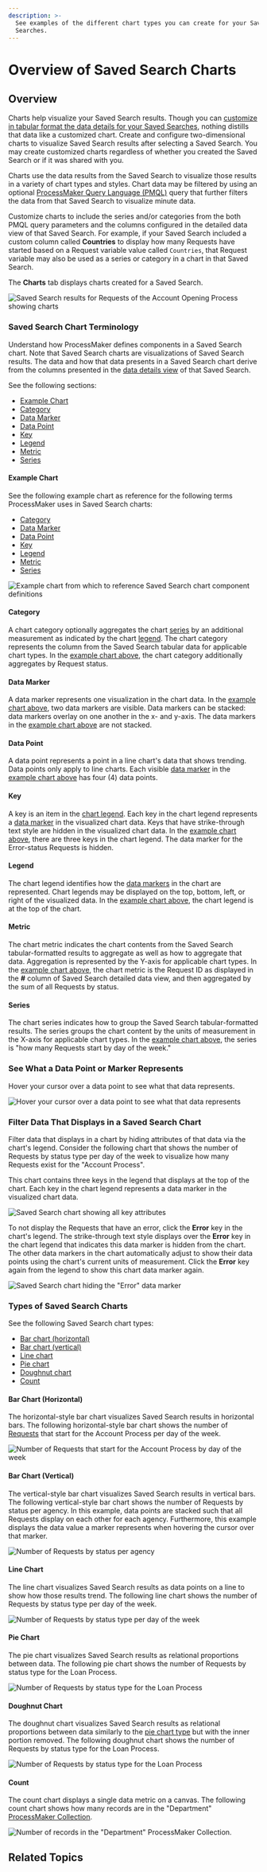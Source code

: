 ```yaml
---
description: >-
  See examples of the different chart types you can create for your Saved
  Searches.
---
```


# Overview of Saved Search Charts

## Overview

Charts help visualize your Saved Search results. Though you can [customize in tabular format the data details for your Saved Searches](../view-saved-searches-that-are-shared-with-you/configure-a-saved-search.md#configure-how-saved-search-results-display-in-tabular-format), nothing distills that data like a customized chart. Create and configure two-dimensional charts to visualize Saved Search results after selecting a Saved Search. You may create customized charts regardless of whether you created the Saved Search or if it was shared with you.

Charts use the data results from the Saved Search to visualize those results in a variety of chart types and styles. Chart data may be filtered by using an optional [ProcessMaker Query Language \(PMQL\)](../../search-processmaker-data-using-pmql.md) query that further filters the data from that Saved Search to visualize minute data.

Customize charts to include the series and/or categories from the both PMQL query parameters and the columns configured in the detailed data view of that Saved Search. For example, if your Saved Search included a custom column called **Countries** to display how many Requests have started based on a Request variable value called `Countries`, that Request variable may also be used as a series or category in a chart in that Saved Search.

The **Charts** tab displays charts created for a Saved Search.

![Saved Search results for Requests of the Account Opening Process showing charts](../../../.gitbook/assets/request-type-charts-tab-saved-search-package.png)

### Saved Search Chart Terminology

Understand how ProcessMaker defines components in a Saved Search chart. Note that Saved Search charts are visualizations of Saved Search results. The data and how that data presents in a Saved Search chart derive from the columns presented in the [data details view](../view-saved-searches-that-are-shared-with-you/view-search-results-for-a-saved-search.md) of that Saved Search.

See the following sections:

* [Example Chart](overview-of-saved-search-charts.md#example-chart)
* [Category](overview-of-saved-search-charts.md#category)
* [Data Marker](overview-of-saved-search-charts.md#data-marker)
* [Data Point](overview-of-saved-search-charts.md#data-point)
* [Key](overview-of-saved-search-charts.md#key)
* [Legend](overview-of-saved-search-charts.md#legend)
* [Metric](overview-of-saved-search-charts.md#metric)
* [Series](overview-of-saved-search-charts.md#series)

#### Example Chart

See the following example chart as reference for the following terms ProcessMaker uses in Saved Search charts:

* [Category](overview-of-saved-search-charts.md#category)
* [Data Marker](overview-of-saved-search-charts.md#data-marker)
* [Data Point](overview-of-saved-search-charts.md#data-point)
* [Key](overview-of-saved-search-charts.md#key)
* [Legend](overview-of-saved-search-charts.md#legend)
* [Metric](overview-of-saved-search-charts.md#metric)
* [Series](overview-of-saved-search-charts.md#series)

![Example chart from which to reference Saved Search chart component definitions](../../../.gitbook/assets/chart-call-outs-saved-search-package.png)

#### Category

A chart category optionally aggregates the chart [series](overview-of-saved-search-charts.md#series) by an additional measurement as indicated by the chart [legend](overview-of-saved-search-charts.md#legend). The chart category represents the column from the Saved Search tabular data for applicable chart types. In the [example chart above](overview-of-saved-search-charts.md#example-chart), the chart category additionally aggregates by Request status.

#### Data Marker

A data marker represents one visualization in the chart data. In the [example chart above](overview-of-saved-search-charts.md#example-chart), two data markers are visible. Data markers can be stacked: data markers overlay on one another in the x- and y-axis. The data markers in the [example chart above](overview-of-saved-search-charts.md#example-chart) are not stacked.

#### Data Point

A data point represents a point in a line chart's data that shows trending. Data points only apply to line charts. Each visible [data marker](overview-of-saved-search-charts.md#data-marker) in the [example chart above](overview-of-saved-search-charts.md#example-chart) has four \(4\) data points.

#### Key

A key is an item in the [chart legend](overview-of-saved-search-charts.md#legend-chart-legend). Each key in the chart legend represents a [data marker](overview-of-saved-search-charts.md#data-marker) in the visualized chart data. Keys that have strike-through text style are hidden in the visualized chart data. In the [example chart above](overview-of-saved-search-charts.md#example-chart), there are three keys in the chart legend. The data marker for the Error-status Requests is hidden.

#### Legend

The chart legend identifies how the [data markers](overview-of-saved-search-charts.md#data-marker) in the chart are represented. Chart legends may be displayed on the top, bottom, left, or right of the visualized data. In the [example chart above](overview-of-saved-search-charts.md#legend-chart-legend), the chart legend is at the top of the chart.

#### Metric

The chart metric indicates the chart contents from the Saved Search tabular-formatted results to aggregate as well as how to aggregate that data. Aggregation is represented by the Y-axis for applicable chart types. In the [example chart above](overview-of-saved-search-charts.md#example-chart), the chart metric is the Request ID as displayed in the **\#** column of Saved Search detailed data view, and then aggregated by the sum of all Requests by status.

#### Series

The chart series indicates how to group the Saved Search tabular-formatted results. The series groups the chart content by the units of measurement in the X-axis for applicable chart types. In the [example chart above](overview-of-saved-search-charts.md#example-chart), the series is "how many Requests start by day of the week."

### See What a Data Point or Marker Represents

Hover your cursor over a data point to see what that data represents.

![Hover your cursor over a data point to see what that data represents](../../../.gitbook/assets/bar-chart-vertical-stacked-example-saved-searches-package.png)

### Filter Data That Displays in a Saved Search Chart

Filter data that displays in a chart by hiding attributes of that data via the chart's legend. Consider the following chart that shows the number of Requests by status type per day of the week to visualize how many Requests exist for the "Account Process".

This chart contains three keys in the legend that displays at the top of the chart. Each key in the chart legend represents a data marker in the visualized chart data.

![Saved Search chart showing all key attributes](../../../.gitbook/assets/line-chart-request-all-attributes-example-saved-searches-package.png)

To not display the Requests that have an error, click the **Error** key in the chart's legend. The strike-through text style displays over the **Error** key in the chart legend that indicates this data marker is hidden from the chart. The other data markers in the chart automatically adjust to show their data points using the chart's current units of measurement. Click the **Error** key again from the legend to show this chart data marker again.

![Saved Search chart hiding the &quot;Error&quot; data marker](../../../.gitbook/assets/line-chart-request-hide-attribute-example-saved-searches-package.png)

### Types of Saved Search Charts

See the following Saved Search chart types:

* [Bar chart \(horizontal\)](overview-of-saved-search-charts.md#bar-chart-horizontal)
* [Bar chart \(vertical\)](overview-of-saved-search-charts.md#bar-chart-vertical)
* [Line chart](overview-of-saved-search-charts.md#line-chart)
* [Pie chart](overview-of-saved-search-charts.md#pie-chart)
* [Doughnut chart](overview-of-saved-search-charts.md#doughnut-chart)
* [Count](overview-of-saved-search-charts.md#count)

#### Bar Chart \(Horizontal\)

The horizontal-style bar chart visualizes Saved Search results in horizontal bars. The following horizontal-style bar chart shows the number of [Requests](../../requests/what-is-a-request.md) that start for the Account Process per day of the week.

![Number of Requests that start for the Account Process by day of the week](../../../.gitbook/assets/bar-chart-horizontal-example-saved-searches-package.png)

#### Bar Chart \(Vertical\)

The vertical-style bar chart visualizes Saved Search results in vertical bars. The following vertical-style bar chart shows the number of Requests by status per agency. In this example, data points are stacked such that all Requests display on each other for each agency. Furthermore, this example displays the data value a marker represents when hovering the cursor over that marker.

![Number of Requests by status per agency](../../../.gitbook/assets/bar-chart-vertical-stacked-example-saved-searches-package.png)

#### Line Chart

The line chart visualizes Saved Search results as data points on a line to show how those results trend. The following line chart shows the number of Requests by status type per day of the week.

![Number of Requests by status type per day of the week](../../../.gitbook/assets/line-chart-request-all-attributes-example-saved-searches-package.png)

#### Pie Chart

The pie chart visualizes Saved Search results as relational proportions between data. The following pie chart shows the number of Requests by status type for the Loan Process.

![Number of Requests by status type for the Loan Process](../../../.gitbook/assets/pie-chart-example-saved-searches-package.png)

#### Doughnut Chart

The doughnut chart visualizes Saved Search results as relational proportions between data similarly to the [pie chart type](overview-of-saved-search-charts.md#pie-chart) but with the inner portion removed. The following doughnut chart shows the number of Requests by status type for the Loan Process.

![Number of Requests by status type for the Loan Process](../../../.gitbook/assets/doughnut-chart-example-saved-searches-package.png)

#### Count

The count chart displays a single data metric on a canvas. The following count chart shows how many records are in the "Department" [ProcessMaker Collection](../../../collections/what-is-a-collection.md).

![Number of records in the &quot;Department&quot; ProcessMaker Collection.](../../../.gitbook/assets/count-chart-example-saved-searches-package.png)

## Related Topics

